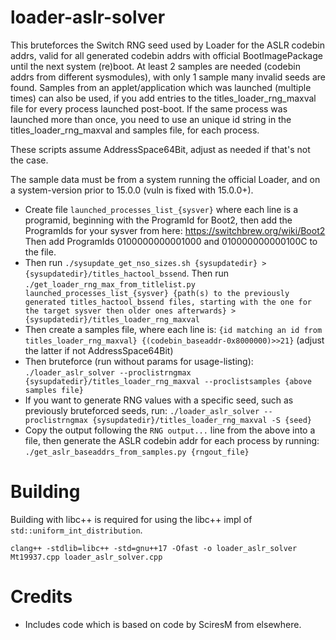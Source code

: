 # loader-aslr-solver
This bruteforces the Switch RNG seed used by Loader for the ASLR codebin addrs, valid for all generated codebin addrs with official BootImagePackage until the next system (re)boot. At least 2 samples are needed (codebin addrs from different sysmodules), with only 1 sample many invalid seeds are found. Samples from an applet/application which was launched (multiple times) can also be used, if you add entries to the titles_loader_rng_maxval file for every process launched post-boot. If the same process was launched more than once, you need to use an unique id string in the titles_loader_rng_maxval and samples file, for each process.

These scripts assume AddressSpace64Bit, adjust as needed if that's not the case.

The sample data must be from a system running the official Loader, and on a system-version prior to 15.0.0 (vuln is fixed with 15.0.0+).

* Create file `launched_processes_list_{sysver}` where each line is a programid, beginning with the ProgramId for Boot2, then add the ProgramIds for your sysver from here: https://switchbrew.org/wiki/Boot2 Then add ProgramIds 0100000000001000 and 010000000000100C to the file.
* Then run `./sysupdate_get_nso_sizes.sh {sysupdatedir} > {sysupdatedir}/titles_hactool_bssend`. Then run `./get_loader_rng_max_from_titlelist.py launched_processes_list_{sysver} {path(s) to the previously generated titles_hactool_bssend files, starting with the one for the target sysver then older ones afterwards} > {sysupdatedir}/titles_loader_rng_maxval`
* Then create a samples file, where each line is: `{id matching an id from titles_loader_rng_maxval} {(codebin_baseaddr-0x8000000)>>21}` (adjust the latter if not AddressSpace64Bit)
* Then bruteforce (run without params for usage-listing): `./loader_aslr_solver --proclistrngmax {sysupdatedir}/titles_loader_rng_maxval --proclistsamples {above samples file}`
* If you want to generate RNG values with a specific seed, such as previously bruteforced seeds, run: `./loader_aslr_solver --proclistrngmax {sysupdatedir}/titles_loader_rng_maxval -S {seed}`
* Copy the output following the `RNG output...` line from the above into a file, then generate the ASLR codebin addr for each process by running: `./get_aslr_baseaddrs_from_samples.py {rngout_file}`

# Building
Building with libc++ is required for using the libc++ impl of `std::uniform_int_distribution`.

`clang++ -stdlib=libc++ -std=gnu++17 -Ofast -o loader_aslr_solver Mt19937.cpp loader_aslr_solver.cpp`

# Credits
* Includes code which is based on code by SciresM from elsewhere.

